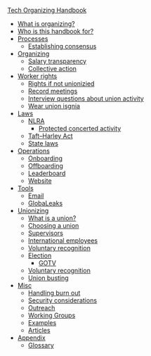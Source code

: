 [Tech Organizing Handbook](tech-organizing-handbook.md)

- [What is organizing?]()
- [Who is this handbook for?]()
- [Processes]()
    - [Establishing consensus]()
- [Organizing](organizing.md)
    - [Salary transparency](salary-transparency.md)
    - [Collective action]()
- [Worker rights]()
    - [Rights if not unionizied]()
    - [Record meetings](./worker-rights/record-meetings.md)
    - [Interview questions about union activity](./worker-rights/interview-questions-about-union-activity.md)
    - [Wear union isgnia](./worker-rights/wear-union-insignia.md)
- [Laws]()
    - [NLRA](./nlra.md)
        - [Protected concerted activity](./worker-rights/nlra/protected-concerted-activity.md)
    - [Taft–Harley Act]()
    - [State laws](./worker-rights/state-laws.md)
- [Operations]()
    - [Onboarding]()
    - [Offboarding]()
    - [Leaderboard]()
    - [Website]()
- [Tools]()
    - [Email]()
    - [GlobaLeaks](./tools.md)
- [Unionizing](./unionizing.md)
    - [What is a union?](./unionizing/what-is-a-union.md)
    - [Choosing a union](./unionizing/choosing-a-union.md)
    - [Supervisors]()
    - [International employees]()
    - [Voluntary recognition](unionizing/voluntary-recognition.md)
    - [Election](unionizing/election.md)
        - [GOTV]()
    - [Voluntary recognition]()
    - [Union busting](unionizing/union-busting.md)
- [Misc]()
    - [Handling burn out](handling-burn-out.md)
    - [Security considerations]()
    - [Outreach]()
    - [Working Groups]()
    - [Examples](./examples.md)
    - [Articles](./articles.md)
- [Appendix]()
    - [Glossary](./glossary.md)
